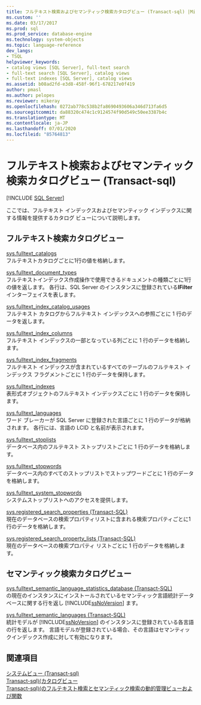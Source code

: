```yaml
---
title: フルテキスト検索およびセマンティック検索カタログビュー (Transact-sql) |Microsoft Docs
ms.custom: ''
ms.date: 03/17/2017
ms.prod: sql
ms.prod_service: database-engine
ms.technology: system-objects
ms.topic: language-reference
dev_langs:
- TSQL
helpviewer_keywords:
- catalog views [SQL Server], full-text search
- full-text search [SQL Server], catalog views
- full-text indexes [SQL Server], catalog views
ms.assetid: b08ad2fd-e3d8-458f-96f1-678217e0f419
author: pmasl
ms.author: pelopes
ms.reviewer: mikeray
ms.openlocfilehash: 0272ab778c538b2fa8690493606a346d713fa6d5
ms.sourcegitcommit: da88320c474c1c9124574f90d549c50ee3387b4c
ms.translationtype: MT
ms.contentlocale: ja-JP
ms.lasthandoff: 07/01/2020
ms.locfileid: "85764813"
---
```

# <a name="full-text-search-and-semantic-search-catalog-views-transact-sql"></a>フルテキスト検索およびセマンティック検索カタログビュー (Transact-sql)
[!INCLUDE [SQL Server](../../includes/applies-to-version/sqlserver.md)]

  ここでは、フルテキスト インデックスおよびセマンティック インデックスに関する情報を提供するカタログ ビューについて説明します。  
  
## <a name="full-text-search-catalog-views"></a>フルテキスト検索カタログビュー  
 [sys.fulltext_catalogs](../../relational-databases/system-catalog-views/sys-fulltext-catalogs-transact-sql.md)  
 フルテキストカタログごとに1行の値を格納します。  
  
 [sys.fulltext_document_types](../../relational-databases/system-catalog-views/sys-fulltext-document-types-transact-sql.md)  
 フルテキストインデックス作成操作で使用できるドキュメントの種類ごとに1行の値を返します。 各行は、SQL Server のインスタンスに登録されている**IFilter**インターフェイスを表します。  
  
 [sys.fulltext_index_catalog_usages](../../relational-databases/system-catalog-views/sys-fulltext-index-catalog-usages-transact-sql.md)  
 フルテキスト カタログからフルテキスト インデックスへの参照ごとに 1 行のデータを返します。  
  
 [sys.fulltext_index_columns](../../relational-databases/system-catalog-views/sys-fulltext-index-columns-transact-sql.md)  
 フルテキスト インデックスの一部となっている列ごとに 1 行のデータを格納します。  
  
 [sys.fulltext_index_fragments](../../relational-databases/system-catalog-views/sys-fulltext-index-fragments-transact-sql.md)  
 フルテキスト インデックスが含まれているすべてのテーブルのフルテキスト インデックス フラグメントごとに 1 行のデータを保持します。  
  
 [sys.fulltext_indexes](../../relational-databases/system-catalog-views/sys-fulltext-indexes-transact-sql.md)  
 表形式オブジェクトのフルテキスト インデックスごとに 1 行のデータを保持します。  
  
 [sys.fulltext_languages](../../relational-databases/system-catalog-views/sys-fulltext-languages-transact-sql.md)  
 ワード ブレーカーが SQL Server に登録された言語ごとに 1 行のデータが格納されます。 各行には、言語の LCID と名前が表示されます。  
  
 [sys.fulltext_stoplists](../../relational-databases/system-catalog-views/sys-fulltext-stoplists-transact-sql.md)  
 データベース内のフルテキスト ストップリストごとに 1 行のデータを格納します。  
  
 [sys.fulltext_stopwords](../../relational-databases/system-catalog-views/sys-fulltext-stopwords-transact-sql.md)  
 データベース内のすべてのストップリストでストップワードごとに 1 行のデータを格納します。  
  
 [sys.fulltext_system_stopwords](../../relational-databases/system-catalog-views/sys-fulltext-system-stopwords-transact-sql.md)  
 システムストップリストへのアクセスを提供します。  
  
 [sys.registered_search_properties &#40;Transact-SQL&#41;](../../relational-databases/system-catalog-views/sys-registered-search-properties-transact-sql.md)  
 現在のデータベースの検索プロパティリストに含まれる検索プロパティごとに1行のデータを格納します。  
  
 [sys.registered_search_property_lists &#40;Transact-SQL&#41;](../../relational-databases/system-catalog-views/sys-registered-search-property-lists-transact-sql.md)  
 現在のデータベースの検索プロパティ リストごとに 1 行のデータを格納します。  
  
## <a name="semantic-search-catalog-views"></a>セマンティック検索カタログビュー  
 [sys.fulltext_semantic_language_statistics_database &#40;Transact-SQL&#41;](../../relational-databases/system-catalog-views/sys-fulltext-semantic-language-statistics-database-transact-sql.md)  
 の現在のインスタンスにインストールされているセマンティック言語統計データベースに関する行を返し [!INCLUDE[ssNoVersion](../../includes/ssnoversion-md.md)] ます。  
  
 [sys.fulltext_semantic_languages &#40;Transact-SQL&#41;](../../relational-databases/system-catalog-views/sys-fulltext-semantic-languages-transact-sql.md)  
 統計モデルが [!INCLUDE[ssNoVersion](../../includes/ssnoversion-md.md)] のインスタンスに登録されている各言語の行を返します。 言語モデルが登録されている場合、その言語はセマンティックインデックス作成に対して有効になります。  
  
## <a name="see-also"></a>関連項目  
 [システムビュー &#40;Transact-sql&#41;](https://msdn.microsoft.com/library/35a6161d-7f43-4e00-bcd3-3091f2015e90)   
 [Transact-sql&#41;&#40;カタログビュー](../../relational-databases/system-catalog-views/catalog-views-transact-sql.md)   
 [Transact-sql&#41;&#40;のフルテキスト検索とセマンティック検索の動的管理ビューおよび関数](../../relational-databases/system-dynamic-management-views/full-text-and-semantic-search-dynamic-management-views-functions.md)  
  
  
